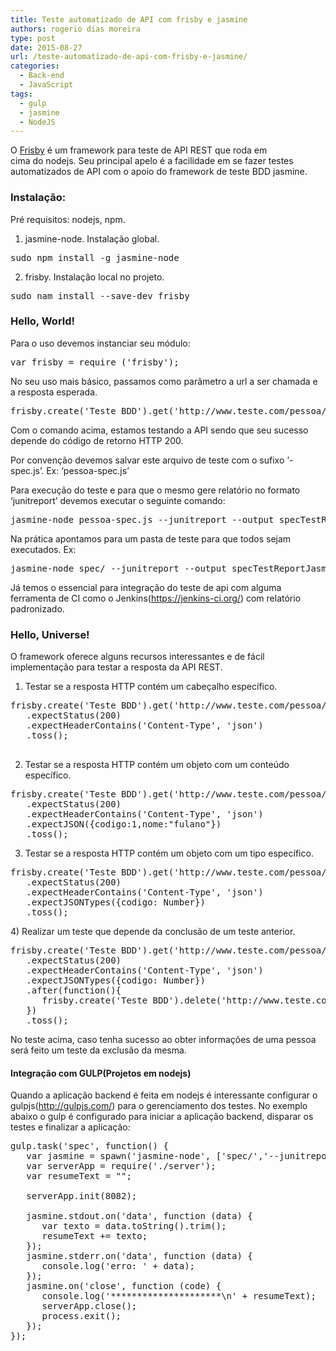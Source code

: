 ```yaml
---
title: Teste automatizado de API com frisby e jasmine
authors: rogerio dias moreira
type: post
date: 2015-08-27
url: /teste-automatizado-de-api-com-frisby-e-jasmine/
categories:
  - Back-end
  - JavaScript
tags:
  - gulp
  - jasmine
  - NodeJS
---
```

O [Frisby][1] é um framework para teste de API REST que roda em cima do nodejs. Seu principal apelo é a facilidade em se fazer testes automatizados de API com o apoio do framework de teste BDD jasmine.

### Instalação:

Pré requisitos: nodejs, npm.

1) jasmine-node. Instalação global.

<pre class="lang-bash">sudo npm install -g jasmine-node</pre>

2) frisby. Instalação local no projeto.

<pre class="lang-bash">sudo nam install --save-dev frisby</pre>

### Hello, World!

Para o uso devemos instanciar seu módulo:

<pre class="lang-bash">var frisby = require ('frisby');</pre>

No seu uso mais básico, passamos como parâmetro a url a ser chamada e a resposta esperada.

<pre class="lang-bash">frisby.create('Teste BDD').get('http://www.teste.com/pessoa/1').expectStatus(200).toss();</pre>

Com o comando acima, estamos testando a API sendo que seu sucesso depende do código de retorno HTTP 200.

Por convenção devemos salvar este arquivo de teste com o sufixo &#8216;-spec.js&#8217;. Ex: &#8216;pessoa-spec.js&#8217;

Para execução do teste e para que o mesmo gere relatório no formato &#8216;junitreport&#8217; devemos executar o seguinte comando:

<pre class="lang-bash">jasmine-node pessoa-spec.js --junitreport --output specTestReportJasmine</pre>

Na prática apontamos para um pasta de teste para que todos sejam executados. Ex:

<pre class="lang-bash">jasmine-node spec/ --junitreport --output specTestReportJasmine</pre>

Já temos o essencial para integração do teste de api com alguma ferramenta de CI como o Jenkins(<https://jenkins-ci.org/>) com relatório padronizado.

### Hello, Universe!

O framework oferece alguns recursos interessantes e de fácil implementação para testar a resposta da API REST.

1) Testar se a resposta HTTP contém um cabeçalho específico.

<pre class="lang-javascript">frisby.create('Teste BDD').get('http://www.teste.com/pessoa/1')
   .expectStatus(200)
   .expectHeaderContains('Content-Type', 'json')
   .toss();

</pre>

2) Testar se a resposta HTTP contém um objeto com um conteúdo específico.

<pre class="lang-javascript">frisby.create('Teste BDD').get('http://www.teste.com/pessoa/1')
   .expectStatus(200)
   .expectHeaderContains('Content-Type', 'json')
   .expectJSON({codigo:1,nome:"fulano"})
   .toss();</pre>

3) Testar se a resposta HTTP contém um objeto com um tipo específico.

<pre class="lang-javascript">frisby.create('Teste BDD').get('http://www.teste.com/pessoa/1')
   .expectStatus(200)
   .expectHeaderContains('Content-Type', 'json')
   .expectJSONTypes({codigo: Number})
   .toss();</pre>

4) Realizar um teste que depende da conclusão de um teste anterior.

<pre class="lang-javascript">frisby.create('Teste BDD').get('http://www.teste.com/pessoa/1')
   .expectStatus(200)
   .expectHeaderContains('Content-Type', 'json')
   .expectJSONTypes({codigo: Number})
   .after(function(){
      frisby.create('Teste BDD').delete('http://www.teste.com/pessoa/1').expectStatus(200).toss();
   })
   .toss();</pre>

No teste acima, caso tenha sucesso ao obter informações de uma pessoa será feito um teste da exclusão da mesma.

#### Integração com GULP(Projetos em nodejs)

Quando a aplicação backend é feita em nodejs é interessante configurar o gulpjs(<http://gulpjs.com/>) para o gerenciamento dos testes. No exemplo abaixo o gulp é configurado para iniciar a aplicação backend, disparar os testes e finalizar a aplicação:

<pre class="lang-javascript">gulp.task('spec', function() {
   var jasmine = spawn('jasmine-node', ['spec/','--junitreport','--output','specTestReportJasmine']);
   var serverApp = require('./server');
   var resumeText = "";
 
   serverApp.init(8082);
 
   jasmine.stdout.on('data', function (data) {
      var texto = data.toString().trim();
      resumeText += texto;
   });
   jasmine.stderr.on('data', function (data) {
      console.log('erro: ' + data);
   });
   jasmine.on('close', function (code) {
      console.log('*********************\n' + resumeText);
      serverApp.close();
      process.exit();
   });
});</pre>

 [1]: http://frisbyjs.com/